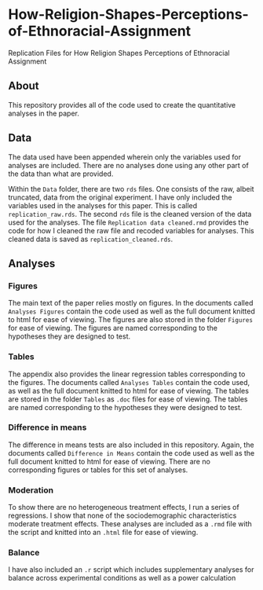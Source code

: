 # How-Religion-Shapes-Perceptions-of-Ethnoracial-Assignment
Replication Files for How Religion Shapes Perceptions of Ethnoracial Assignment
## About 
This repository provides all of the code used to create the quantitative analyses in the paper. 
## Data
The data used have been appended wherein only the variables used for analyses are included. There are no analyses done using any other part of the data than what are provided. 

Within the `Data` folder, there are two `rds` files. One consists of the raw, albeit truncated, data from the original experiment. I have only included the variables used in the analyses for this paper. This is called `replication_raw.rds`. The second `rds` file is the cleaned version of the data used for the analyses. The file `Replication data cleaned.rmd` provides the code for how I cleaned the raw file and recoded variables for analyses. This cleaned data is saved as `replication_cleaned.rds`.
## Analyses
### Figures
The main text of the paper relies mostly on figures. In the documents called `Analyses Figures` contain the code used as well as the full document knitted to html for ease of viewing. The figures are also stored in the folder `Figures` for ease of viewing. The figures are named corresponding to the hypotheses they are designed to test. 
### Tables
The appendix also provides the linear regression tables corresponding to the figures. The documents called `Analyses Tables` contain the code used, as well as the full document knitted to html for ease of viewing. The tables are stored in the folder `Tables` as `.doc` files for ease of viewing. The tables are named corresponding to the hypotheses they were designed to test.
### Difference in means
The difference in means tests are also included in this repository. Again, the documents called `Difference in Means` contain the code used as well as the full document knitted to html for ease of viewing. There are no corresponding figures or tables for this set of analyses. 
### Moderation 
To show there are no heterogeneous treatment effects, I run a series of regressions. I show that none of the sociodemographic characteristics moderate treatment effects. These analyses are included as a `.rmd` file with the script and knitted into an `.html` file for ease of viewing. 
### Balance 
I have also included an `.r` script which includes supplementary analyses for balance across experimental conditions as well as a power calculation